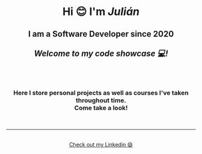 <div align="center">
  <h1><b>Hi</b> 😊 I'm <b><i>Julián</i></b></h1>
  <h2>
    I am a Software Developer since 2020
    <br />
    <br />
    <i>Welcome to my code showcase 💻!</i>
  </h2>
  <br />
  <br />
  <h3>
    Here I store personal projects as well as courses I've taken throughout time.
    <br />
    Come take a look!
  </h3>
  <br />
  <hr />
  <br />
  <a href="https://www.linkedin.com/in/cabrerajulian">Check out my Linkedin 😄</a>
</div>

